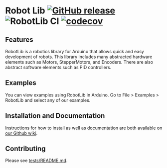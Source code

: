# Robot Lib [![GitHub release](https://img.shields.io/github/release/SoonerRobotics/RobotLib.svg)](https://github.com/SoonerRobotics/RobotLib/releases) ![RobotLib CI](https://github.com/SoonerRobotics/RobotLib/workflows/RobotLib%20CI/badge.svg?branch=master) [![codecov](https://img.shields.io/codecov/c/github/SoonerRobotics/RobotLib.svg)](https://codecov.io/gh/SoonerRobotics/RobotLib)

## Features

RobotLib is a robotics library for Arduino that allows quick and easy development of robots. This library includes many abstracted hardware elements such as Motors, StepperMotors, and Encoders. There are also abstract software elements such as PID controllers.

## Examples

You can view examples using RobotLib in Arduino. Go to File > Examples > RobotLib and select any of our examples.

## Installation and Documentation

Instructions for how to install as well as documentation are both available on [our Github wiki](https://github.com/Sooner-Competitive-Robotics/RobotLib/wiki).

## Contributing

Please see [tests/README.md](tests/README.md).